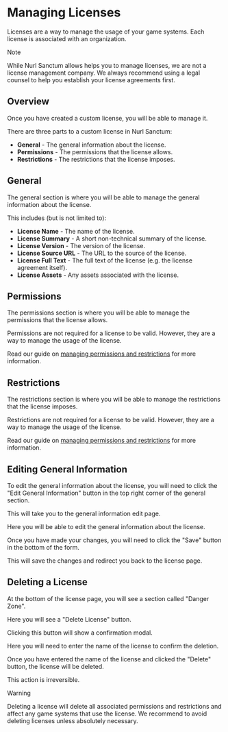 # Managing Licenses

Licenses are a way to manage the usage of your game systems. Each license is associated with an organization.

> [!NOTE]
> While Nurl Sanctum allows helps you to manage licenses, we are not a license management company. We always recommend using a legal counsel to help you establish your license agreements first.

## Overview

Once you have created a custom license, you will be able to manage it.

There are three parts to a custom license in Nurl Sanctum:

- **General** - The general information about the license.
- **Permissions** - The permissions that the license allows.
- **Restrictions** - The restrictions that the license imposes.

## General

The general section is where you will be able to manage the general information about the license.

This includes (but is not limited to):

- **License Name** - The name of the license.
- **License Summary** - A short non-technical summary of the license.
- **License Version** - The version of the license.
- **License Source URL** - The URL to the source of the license.
- **License Full Text** - The full text of the license (e.g. the license agreement itself).
- **License Assets** - Any assets associated with the license.

## Permissions

The permissions section is where you will be able to manage the permissions that the license allows.

Permissions are not required for a license to be valid. However, they are a way to manage the usage of the license.

Read our guide on [managing permissions and restrictions](./managing-permissions-and-restrictions) for more information.

## Restrictions

The restrictions section is where you will be able to manage the restrictions that the license imposes.

Restrictions are not required for a license to be valid. However, they are a way to manage the usage of the license.

Read our guide on [managing permissions and restrictions](./managing-permissions-and-restrictions) for more information.

## Editing General Information

To edit the general information about the license, you will need to click the "Edit General Information" button in the top right corner of the general section.

This will take you to the general information edit page.

Here you will be able to edit the general information about the license.

Once you have made your changes, you will need to click the "Save" button in the bottom of the form.

This will save the changes and redirect you back to the license page.

## Deleting a License

At the bottom of the license page, you will see a section called "Danger Zone".

Here you will see a "Delete License" button.

Clicking this button will show a confirmation modal.

Here you will need to enter the name of the license to confirm the deletion.

Once you have entered the name of the license and clicked the "Delete" button, the license will be deleted.

This action is irreversible.

> [!WARNING]
> Deleting a license will delete all associated permissions and restrictions and affect any game systems that use the license. We recommend to avoid deleting licenses unless absolutely necessary.
